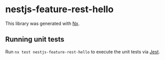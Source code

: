 # nestjs-feature-rest-hello

This library was generated with [Nx](https://nx.dev).

## Running unit tests

Run `nx test nestjs-feature-rest-hello` to execute the unit tests via [Jest](https://jestjs.io).
